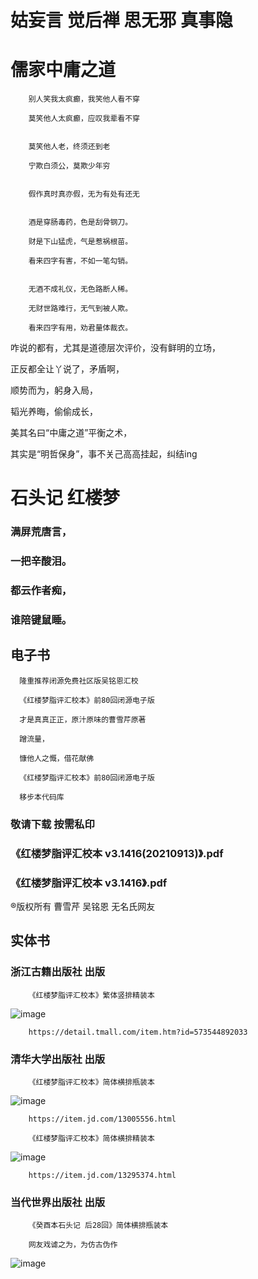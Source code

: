# 姑妄言 觉后禅 思无邪 真事隐

# 儒家中庸之道

        别人笑我太疯癫，我笑他人看不穿

        莫笑他人太疯癫，应叹我辈看不穿

        
        莫笑他人老，终须还到老

        宁欺白须公，莫欺少年穷

        
        假作真时真亦假，无为有处有还无

        
        酒是穿肠毒药，色是刮骨钢刀。

        财是下山猛虎，气是惹祸根苗。

        看来四字有害，不如一笔勾销。

        
        无酒不成礼仪，无色路断人稀。

        无财世路难行，无气到被人欺。

        看来四字有用，劝君量体裁衣。


咋说的都有，尤其是道德层次评价，没有鲜明的立场，

正反都全让丫说了，矛盾啊，

顺势而为，躬身入局，

韬光养晦，偷偷成长，

美其名曰“中庸之道”平衡之术，

其实是“明哲保身”，事不关己高高挂起，纠结ing

# 石头记 红楼梦
### 满屏荒唐言，
### 一把辛酸泪。
### 都云作者痴，
### 谁陪键鼠睡。

## 电子书

      隆重推荐闭源免费社区版吴铭恩汇校

      《红楼梦脂评汇校本》前80回闭源电子版

      才是真真正正，原汁原味的曹雪芹原著

      蹭流量，

      慷他人之慨，借花献佛

      《红楼梦脂评汇校本》前80回闭源电子版 

      移步本代码库

### 敬请下载 按需私印

### 《红楼梦脂评汇校本 v3.1416(20210913)》.pdf

### 《红楼梦脂评汇校本 v3.1416》.pdf



®版权所有 曹雪芹 吴铭恩 无名氏网友

## 实体书

### 浙江古籍出版社 出版

        《红楼梦脂评汇校本》繁体竖排精装本

![image](https://user-images.githubusercontent.com/1026479/147814857-7bf1941c-2402-4f75-84ca-aaf31dd7edc2.png)

        https://detail.tmall.com/item.htm?id=573544892033


### 清华大学出版社 出版

        《红楼梦脂评汇校本》简体横排瓶装本

![image](https://user-images.githubusercontent.com/1026479/147816372-eb2c4403-d9cd-4dac-8381-b9c3d3bbf63c.png)

        https://item.jd.com/13005556.html

        《红楼梦脂评汇校本》简体横排精装本

![image](https://user-images.githubusercontent.com/1026479/147816327-1d8c4367-6f11-49b3-8a11-8ab5412415b1.png)

        https://item.jd.com/13295374.html
        
### 当代世界出版社 出版

        《癸酉本石头记 后28回》简体横排瓶装本
        
        网友戏谑之为，为仿古伪作

![image](https://user-images.githubusercontent.com/1026479/148144542-5184298e-2bf1-4471-a985-2ca5b14312dd.png)



